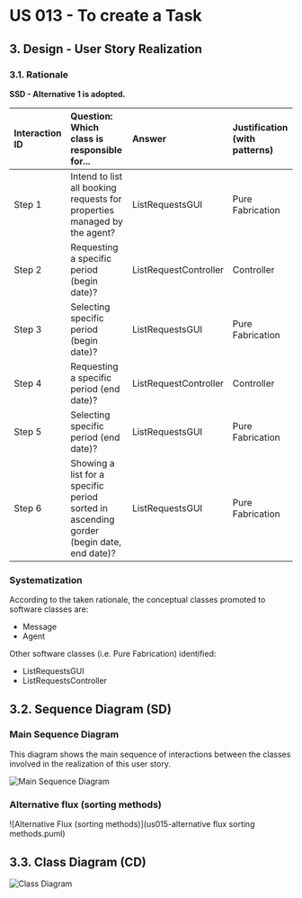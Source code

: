 # US 013 - To create a Task 

## 3. Design - User Story Realization 

### 3.1. Rationale

**SSD - Alternative 1 is adopted.**

| Interaction ID | Question: Which class is responsible for...                                               | Answer                | Justification (with patterns) |
|:---------------|:------------------------------------------------------------------------------------------|:----------------------|:------------------------------|
| Step 1  	      | 	Intend to list all booking requests for properties managed by the agent?                 | ListRequestsGUI       | Pure Fabrication              |
| Step 2		       | 	Requesting a specific period (begin date)?                                               | ListRequestController | Controller                    |
| Step 3 	       | 	Selecting specific period (begin date)?                                                  | ListRequestsGUI       | Pure Fabrication              |
| Step 4         | Requesting a specific period (end date)?                                                  | ListRequestController | Controller                    |
| Step 5  		     | Selecting specific period (end date)?				                                                 | ListRequestsGUI       | Pure Fabrication              |
| Step 6  	      | 	Showing a list for a specific period sorted in ascending gorder (begin date, end date)?  | ListRequestsGUI       | Pure Fabrication              |


### Systematization ##

According to the taken rationale, the conceptual classes promoted to software classes are: 

 * Message
 * Agent

Other software classes (i.e. Pure Fabrication) identified: 

 * ListRequestsGUI
 * ListRequestsController
 


## 3.2. Sequence Diagram (SD)

### Main Sequence Diagram

This diagram shows the main sequence of interactions between the classes involved in the realization of this user story.

![Main Sequence Diagram](us015-main-sequence-diagram.puml)

### Alternative flux (sorting methods)

![Alternative Flux (sorting methods)](us015-alternative flux sorting methods.puml)

## 3.3. Class Diagram (CD)

![Class Diagram](us015-class-diagram.puml)